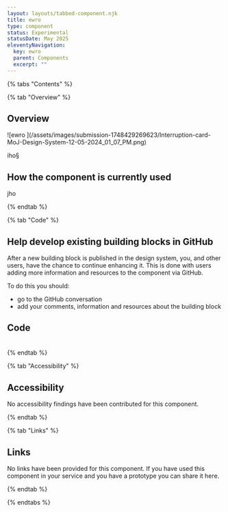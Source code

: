 ```yaml
---
layout: layouts/tabbed-component.njk
title: ewro 
type: component
status: Experimental
statusDate: May 2025
eleventyNavigation:
  key: ewro 
  parent: Components
  excerpt: ""
---
```


{% tabs "Contents" %}

{% tab "Overview" %}

## Overview

<div class="img-container">
  ![ewro ](/assets/images/submission-1748429269623/Interruption-card-MoJ-Design-System-12-05-2024_01_07_PM.png)
</div>

iho§

## How the component is currently used

jho

{% endtab %}

{% tab "Code" %}

## Help develop existing building blocks in GitHub

After a new building block is published in the design system, you, and other users, have the chance to continue enhancing it. This is done with users adding more information and resources to the component via GitHub.

To do this you should:

- go to the GitHub conversation
- add your comments, information and resources about the building block

## Code



### 

### 

<div class="app-example app-example-borders">

```html

```

</div>



{% endtab %}

{% tab "Accessibility" %}

## Accessibility

No accessibility findings have been contributed for this component.


{% endtab %}

{% tab "Links" %}

## Links

No links have been provided for this component. If you have used this component in your service and you have a prototype you can share it here.


{% endtab %}

{% endtabs %}
